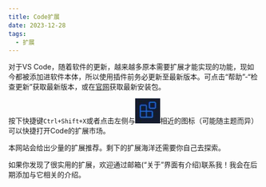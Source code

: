 ```yaml
---
title: Code扩展
date: 2023-12-28
tags:
  - 扩展
---
```


对于VS Code，随着软件的更新，越来越多原本需要扩展才能实现的功能，现如今都被添加进软件本体，所以使用插件前务必更新至最新版本。可点击“帮助”-“检查更新”获取最新版本，或在[官网](https://code.visualstudio.com/)获取最新安装包。

按下快捷键`Ctrl+Shift+X`或者点击左侧与<img src="../pictures/posts/Chinesization/icon.jpg" alt="扩展" style="width: 50px; height: auto;">相近的图标（可能随主题而异）可以快捷打开Code的扩展市场。

本网站会给出少量的扩展推荐。剩下的扩展海洋还需要你自己去探索。

如果你发现了很实用的扩展，欢迎通过邮箱(“关于”界面有介绍)联系我！我会在后期添加与它相关的介绍。
